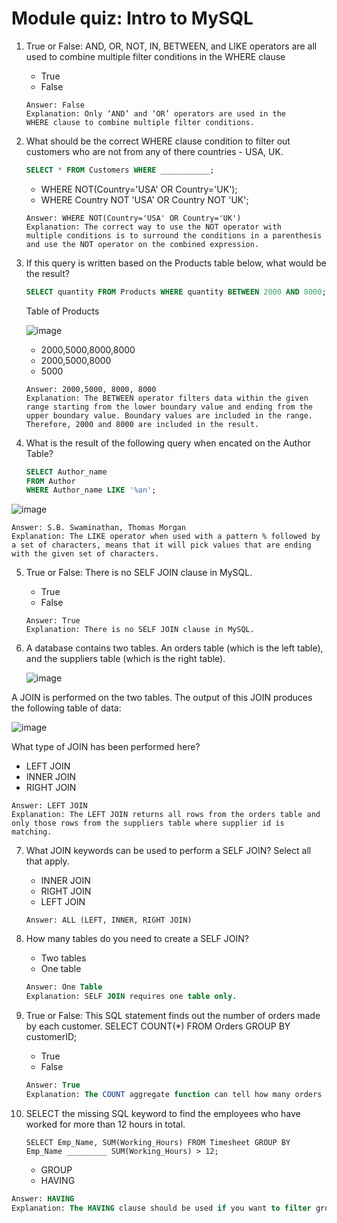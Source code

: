 # Module quiz: Intro to MySQL

1. True or False: AND, OR, NOT, IN, BETWEEN, and LIKE operators are all used to combine multiple filter conditions in the WHERE clause
   - True
   - False
   ```
   Answer: False
   Explanation: Only ‘AND’ and ‘OR’ operators are used in the
   WHERE clause to combine multiple filter conditions. 
   ```

2. What should be the correct WHERE clause condition to filter out customers who are not from any of there countries - USA, UK.

   ```SQL
   SELECT * FROM Customers WHERE ___________;
   ```
   - WHERE NOT(Country='USA' OR Country='UK');
   - WHERE Country NOT 'USA' OR Country NOT 'UK';

   ```
   Answer: WHERE NOT(Country='USA' OR Country='UK')
   Explanation: The correct way to use the NOT operator with
   multiple conditions is to surround the conditions in a parenthesis
   and use the NOT operator on the combined expression.
   ```

3. If this query is written based on the Products table below, what would be the result?
   ```SQL
   SELECT quantity FROM Products WHERE quantity BETWEEN 2000 AND 8000;
   ```
   Table of Products

   ![image](https://github.com/Memmes27/Meta-Database-Engineer-Professional/assets/63331353/d7727728-d0bb-4bf1-bf65-38dcb10ad5fa)

   - 2000,5000,8000,8000
   - 2000,5000,8000
   - 5000

   ```
   Answer: 2000,5000, 8000, 8000
   Explanation: The BETWEEN operator filters data within the given range starting from the lower boundary value and ending from the upper boundary value. Boundary values are included in the range. Therefore, 2000 and 8000 are included in the result.
   ```

4. What is the result of the following query when encated on the Author Table?
   ```SQL
   SELECT Author_name
   FROM Author
   WHERE Author_name LIKE '%an';
   ```
![image](https://github.com/Memmes27/Meta-Database-Engineer-Professional/assets/63331353/5cac3ed7-7b58-440f-b60f-23a639129ee2)


   ```
   Answer: S.B. Swaminathan, Thomas Morgan
   Explanation: The LIKE operator when used with a pattern % followed by a set of characters, means that it will pick values that are ending with the given set of characters. 
   ```

5. True or False: There is no SELF JOIN clause in MySQL.
   - True
   - False
   ```
   Answer: True
   Explanation: There is no SELF JOIN clause in MySQL.
   ```

6. A database contains two tables. An orders table (which is the left table), and the suppliers table (which is the right table).

   ![image](https://github.com/Memmes27/Meta-Database-Engineer-Professional/assets/63331353/18c819e0-f3dd-48b0-9b64-aed1d55629db)

A JOIN is performed on the two tables. The output of this JOIN produces the following table of data:

   ![image](https://github.com/Memmes27/Meta-Database-Engineer-Professional/assets/63331353/1e68e7c9-c3ec-4cd2-832f-053e0085cb02)

   What type of JOIN has been performed here?
   - LEFT JOIN
   - INNER JOIN
   - RIGHT JOIN

   ```
   Answer: LEFT JOIN
   Explanation: The LEFT JOIN returns all rows from the orders table and only those rows from the suppliers table where supplier id is matching.
   ```

7. What JOIN keywords can be used to perform a SELF JOIN? Select all that apply.
   - INNER JOIN
   - RIGHT JOIN
   - LEFT JOIN

   ```
   Answer: ALL (LEFT, INNER, RIGHT JOIN)
   ```

8. How many tables do you need to create a SELF JOIN?
   - Two tables
   - One table
   ```SQL
   Answer: One Table
   Explanation: SELF JOIN requires one table only. 
   ```
9. True or False: This SQL statement finds out the number of orders made by each customer.
    SELECT COUNT(*) FROM Orders GROUP BY customerID;

   - True
   - False
   ```SQL
   Answer: True
   Explanation: The COUNT aggregate function can tell how many orders are there in each status. It can be used as COUNT(*) or with the key column.
   ```
10. SELECT the missing SQL keyword to find the employees who have worked for more than 12 hours in total.
    ```
    SELECT Emp_Name, SUM(Working_Hours) FROM Timesheet GROUP BY Emp_Name _________ SUM(Working_Hours) > 12;
    ```

    - GROUP
    - HAVING

   ```SQL
   Answer: HAVING
   Explanation: The HAVING clause should be used if you want to filter grouped data based on the given condition.
   ```
  
